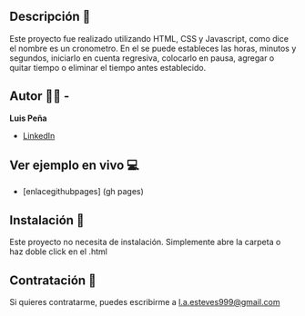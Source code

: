 ## Descripción 📖

Este proyecto fue realizado utilizando HTML, CSS y Javascript, como dice el nombre es un cronometro. En el se puede estableces las horas, minutos y segundos, iniciarlo en cuenta regresiva, colocarlo en pausa, agregar o quitar tiempo o eliminar el tiempo antes establecido.

## Autor 🧔🏻 -
**Luis Peña**

* [LinkedIn](https://www.linkedin.com/in/lapee/)

## Ver ejemplo en vivo 💻
- [enlacegithubpages] (gh pages)

## Instalación 📀
Este proyecto no necesita de instalación. Simplemente abre la carpeta o haz doble click en el .html

## Contratación 📧
Si quieres contratarme, puedes escribirme a l.a.esteves999@gmail.com 
